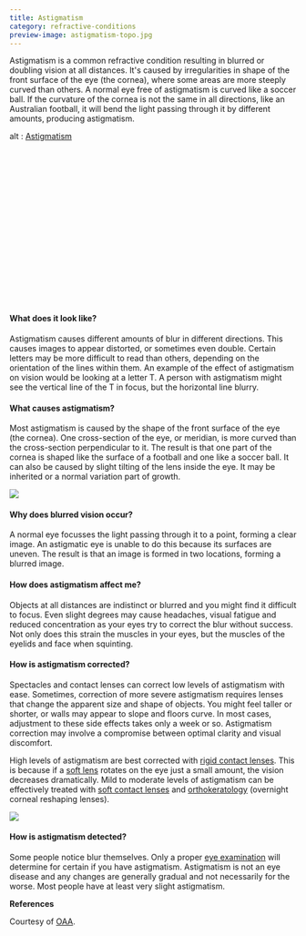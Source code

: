 ```yaml
---
title: Astigmatism
category: refractive-conditions
preview-image: astigmatism-topo.jpg
---
```

<div class="employee-heading">
<p>Astigmatism is a common refractive condition resulting in blurred or doubling vision at all distances. It's caused by irregularities in shape of the front surface of the eye (the cornea), where some areas are more steeply curved than others. A normal eye free of astigmatism is curved like a soccer ball. If the curvature of the cornea is not the same in all directions, like an Australian football, it will bend the light passing through it by different amounts, producing astigmatism.</p>
</div>

<div class="myWrapper" style="position: relative; padding-bottom: 56.25%; height: 0;"><!--\\[if IE]><iframe frameborder="0" type="text/html" src="https://2689-2347.captiv8online.com/animations/embed/one/t-m-t-m?player_width=100%&player_height=100%&site_company_language=34&autostart=false" width="100%" height="100%" style="position:absolute;top:0;left:0;width:100%;height:100%;"></iframe><!\\[endif]--><!--\\[if !IE]> <--><object data="https://2689-2347.captiv8online.com/animations/embed/one/t-m-t-m?player_width=100%&player_height=100%&site_company_language=34&autostart=false" type="text/html" width="100%" height="100%" style="position:absolute;top:0;left:0;width:100%;height:100%;">  alt : <a href="https://2689-2347.captiv8online.com/animations/embed/one/t-m-t-m?player_width=100%&player_height=100%&site_company_language=34&autostart=false">Astigmatism</a></object><!--> <!\\[endif]--></div>

<br>

#### What does it look like?

Astigmatism causes different amounts of blur in different directions. This causes images to appear distorted, or sometimes even double. Certain letters may be more difficult to read than others, depending on the orientation of the lines within them. An example of the effect of astigmatism on vision would be looking at a letter T. A person with astigmatism might see the vertical line of the T in focus, but the horizontal line blurry.

#### What causes astigmatism?

Most astigmatism is caused by the shape of the front surface of the eye (the cornea). One cross-section of the eye, or meridian, is more curved than the cross-section perpendicular to it. The result is that one part of the cornea is shaped like the surface of a football and one like a soccer ball. It can also be caused by slight tilting of the lens inside the eye. It may be inherited or a normal variation part of growth.

![](/uploads/football.png)

#### Why does blurred vision occur?

A normal eye focusses the light passing through it to a point, forming a clear image. An astigmatic eye is unable to do this because its surfaces are uneven. The result is that an image is formed in two locations, forming a blurred image.

#### How does astigmatism affect me?

Objects at all distances are indistinct or blurred and you might find it difficult to focus. Even slight degrees may cause headaches, visual fatigue and reduced concentration as your eyes try to correct the blur without success. Not only does this strain the muscles in your eyes, but the muscles of the eyelids and face when squinting.

#### How is astigmatism corrected?

Spectacles and contact lenses can correct low levels of astigmatism with ease. Sometimes, correction of more severe astigmatism requires lenses that change the apparent size and shape of objects. You might feel taller or shorter, or walls may appear to slope and floors curve. In most cases, adjustment to these side effects takes only a week or so. Astigmatism correction may involve a compromise between optimal clarity and visual discomfort.

High levels of astigmatism are best corrected with [rigid contact lenses](/what-we-do/gas-permeable-contact-lenses). This is because if a [soft lens](https://innovativeeyecare.com.au/what-we-do/soft-contact-lenses) rotates on the eye just a small amount, the vision decreases dramatically. Mild to moderate levels of astigmatism can be effectively treated with [soft contact lenses](/what-we-do/soft-contact-lenses) and [orthokeratology](/what-we-do/orthokeratology-corneal-reshaping) (overnight corneal reshaping lenses).

![](/uploads/astigmatism-topo.jpg)

#### How is astigmatism detected?

Some people notice blur themselves. Only a proper [eye examination](https://innovativeeyecare.com.au/what-we-do/eye-exam) will determine for certain if you have astigmatism. Astigmatism is not an eye disease and any changes are generally gradual and not necessarily for the worse. Most people have at least very slight astigmatism.

<b>References</b>

Courtesy of [OAA](http://www.optometrists.asn.au/).

